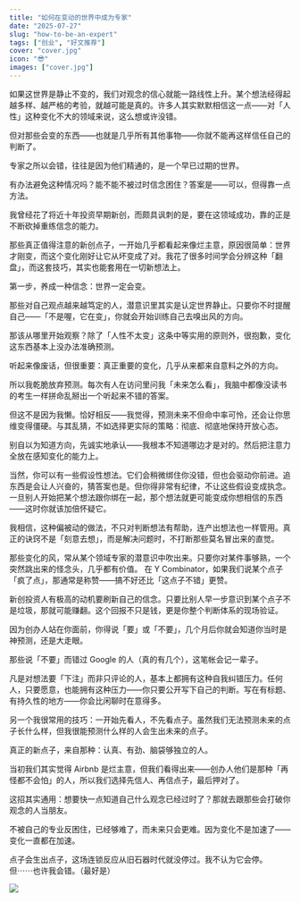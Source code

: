 ```yaml
---
title: "如何在变动的世界中成为专家"
date: "2025-07-27"
slug: "how-to-be-an-expert"
tags: ["创业", "好文推荐"]
cover: "cover.jpg"
icon: "😎"
images: ["cover.jpg"]
---
```

如果这世界是静止不变的，我们对观念的信心就能一路线性上升。某个想法经得起越多样、越严格的考验，就越可能是真的。许多人其实默默相信这一点——对「人性」这种变化不大的领域来说，这么想或许没错。



但对那些会变的东西——也就是几乎所有其他事物——你就不能再这样信任自己的判断了。



专家之所以会错，往往是因为他们精通的，是一个早已过期的世界。



有办法避免这种情况吗？能不能不被过时信念困住？答案是——可以，但得靠一点方法。



我曾经花了将近十年投资早期新创，而颇具讽刺的是，要在这领域成功，靠的正是不断砍掉重练信念的能力。



那些真正值得注意的新创点子，一开始几乎都看起来像烂主意，原因很简单：世界才刚变，而这个变化刚好让它从坏变成了对。我花了很多时间学会分辨这种「翻盘」，而这套技巧，其实也能套用在一切新想法上。



第一步，养成一种信念：世界一定会变。



那些对自己观点越来越笃定的人，潜意识里其实是认定世界静止。只要你不时提醒自己——「不是喔，它在变」，你就会开始训练自己去嗅出风的方向。



那该从哪里开始观察？除了「人性不太变」这条中等实用的原则外，很抱歉，变化这东西基本上没办法准确预测。



听起来像废话，但很重要：真正重要的变化，几乎从来都来自意料之外的方向。



所以我乾脆放弃预测。每次有人在访问里问我「未来怎么看」，我脑中都像没读书的考生一样拼命乱掰出一个听起来不错的答案。



但这不是因为我懒。恰好相反——我觉得，预测未来不但命中率可怜，还会让你思维变得僵硬。与其乱猜，不如选择更实际的策略：彻底、彻底地保持开放心态。



别自以为知道方向，先诚实地承认——我根本不知道哪边才是对的。然后把注意力全放在感知变化的能力上。



当然，你可以有一些假设性想法。它们会稍微绑住你没错，但也会驱动你前进。追东西是会让人兴奋的，猜答案也是。但你得非常有纪律，不让这些假设变成执念。
一旦别人开始把某个想法跟你绑在一起，那个想法就更可能变成你想相信的东西——这时你就该加倍怀疑它。



我相信，这种偏被动的做法，不只对判断想法有帮助，连产出想法也一样管用。真正的诀窍不是「刻意去想」，而是解决问题时，不打断那些莫名冒出来的直觉。



那些变化的风，常从某个领域专家的潜意识中吹出来。只要你对某件事够熟，一个突然跳出来的怪念头，几乎都有价值。
在 Y Combinator，如果我们说某个点子「疯了点」，那通常是称赞——搞不好还比「这点子不错」更赞。



新创投资人有极高的动机要刷新自己的信念。只要比别人早一步意识到某个点子不是垃圾，那就可能赚翻。这个回报不只是钱，更是你整个判断体系的现场验证。



因为创办人站在你面前，你得说「要」或「不要」，几个月后你就会知道你当时是神预测，还是大走眼。



那些说「不要」而错过 Google 的人（真的有几个），这笔帐会记一辈子。



凡是对想法要「下注」而非只评论的人，基本上都拥有这种自我纠错压力。任何人，只要愿意，也能拥有这种压力——你只要公开写下自己的判断。写在有标题、有持久性的地方——你会比闲聊时在意得多。



另一个我很常用的技巧：一开始先看人，不先看点子。虽然我们无法预测未来的点子长什么样，但我很能预测什么样的人会生出未来的点子。



真正的新点子，来自那种：认真、有劲、脑袋够独立的人。



当初我们其实觉得 Airbnb 是烂主意，但我们看得出来——创办人他们是那种「再怪都不会怕」的人，所以我们选择先信人、再信点子，最后押对了。



这招其实通用：想要快一点知道自己什么观念已经过时了？那就去跟那些会打破你观念的人当朋友。



不被自己的专业反困住，已经够难了，而未来只会更难。因为变化不是加速了——变化一直都在加速。



点子会生出点子，这场连锁反应从旧石器时代就没停过。我不认为它会停。
但⋯⋯也许我会错。（最好是）




![](https://prod-files-secure.s3.us-west-2.amazonaws.com/112d0858-5090-4d34-a606-b75eb8d65fd2/46476355-9cf3-4e99-9b7a-3531bc426380/1000202064.png?X-Amz-Algorithm=AWS4-HMAC-SHA256&X-Amz-Content-Sha256=UNSIGNED-PAYLOAD&X-Amz-Credential=ASIAZI2LB4662XIJS4TK%2F20250924%2Fus-west-2%2Fs3%2Faws4_request&X-Amz-Date=20250924T154520Z&X-Amz-Expires=3600&X-Amz-Security-Token=IQoJb3JpZ2luX2VjENj%2F%2F%2F%2F%2F%2F%2F%2F%2F%2FwEaCXVzLXdlc3QtMiJHMEUCIQD8B2fKgiSLR%2BDO3dsRSEHDa1ofdxyeY9n7Sm%2FGcqKTJAIgFoh1CnEpde5YCTOAbiSxKWv%2BBjj%2FP%2FNYeTmvdZLx1Nwq%2FwMIYBAAGgw2Mzc0MjMxODM4MDUiDO4wQj5xtgX4OeZjeircA4sef39CocEtlv8ud9zfVqUa6vnYkcKneRuEyTYn58LYfqmqBi91xwvwsGYCbsWwMx%2FtBKChEEaFW8u1kjJTzPgEeQyEZIQjBrK2YgKe%2By2hbY%2FjYy1mWIF50f1gtz8B3r9lwFV1UwMQU0WmHFejPtg5cphUaW8cfNnX%2BEj2%2FdtLqVFivRlwMSvd%2FTKXaMlj9zbsghKJSSwFnVw85GEllsuzyxIEdNEygoIAHmGibAK%2BAFiegZKPWfEtjUiZ9FGSfOTm7JmW0usyVpBA6GcivltVBbzfQo1s%2FeX6NCP8nL7MVZfmNCBDxKz7EoRdEMSsLp6wFmwwPlfBLuo1VbsGq8Wknb63hlctAXxZlL910xgewYILt8%2Bf1DHk48F0nHUGqPhNxbsKUurgIoB%2FvYmegcwk6BBgONk92U4lWtcDghF5r9fHV37pl8Vav6Pogj5YkarZaSTW14WrhCpznzvk8lV2WGVpdLDB9ndKc%2FgvCK9BoBRibZrGjDNAnmifO0Zc4eVHF6lJdqzGHOxBy%2Buzx2x8CIUaK9UNMnZoKPeMDlbv%2FQIzSLAeuS9uVP4yqr55Bs%2F1%2F0JPtm%2FNqXyDuS03nvNmCUr52mnGY2G2yj4keUfNuquO2Qogetd3oMZHML6X0MYGOqUBc9bqV0Nn7uOtwJIETcYnrFdKRgWnLfv%2BWkmoNk2R72M9YfBkK4S90U%2FTUOeG3Ci8r%2Byx7TZZSClmmKvYQjwoaeG%2FUcwki2aKhYHGrIy9nVNqOvFCCV2s8iT9NkW4OMBr%2FJTvsn3QoYAju65Td0JFwRqDD7KeGjPn662FyJk5vbc35nYXg6Y2X1nil1uQGUeJpwQ3j5lnv1L72%2Fbrg9NS3O%2B3ujsd&X-Amz-Signature=3bc64d31424c4cdca7544f500b4d0228d42e153f55e6cf253f3c2c0f28f5b32a&X-Amz-SignedHeaders=host&x-amz-checksum-mode=ENABLED&x-id=GetObject)

